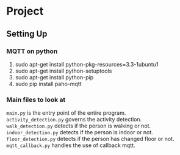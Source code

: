 # Project
## Setting Up
### MQTT on python
1) sudo apt-get install python-pkg-resources=3.3-1ubuntu1 <br>
2) sudo apt-get install python-setuptools <br>
3) sudo apt-get install python-pip <br>
4) sudo pip install paho-mqtt <br>

### Main files to look at
`main.py` is the entry point of the entire program. <br>
`activity_detection.py` governs the activity detection. <br>
`walk_detection.py` detects if the person is walking or not. <br>
`indoor_detection.py` detects if the person is indoor or not. <br>
`floor_detection.py` detects if the person has changed floor or not. <br>
`mqtt_callback.py` handles the use of callback mqtt. <br>